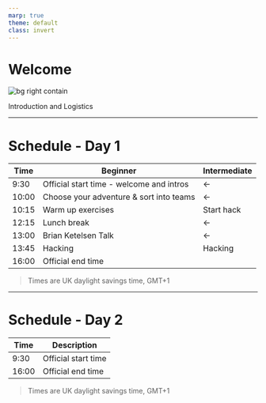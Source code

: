 ```yaml
---
marp: true
theme: default
class: invert
---
```


# Welcome

![bg right contain](https://blog.golang.org/gopher/gopher.png)

Introduction and Logistics

---

# Schedule - Day 1

| Time | Beginner | Intermediate |
|-|-|-|
| 9:30 | Official start time - welcome and intros | <- |
| 10:00 | Choose your adventure & sort into teams | <- |
| 10:15 | Warm up exercises | Start hack |
| 12:15 | Lunch break | <- |
| 13:00 | Brian Ketelsen Talk | <- |
| 13:45 | Hacking | Hacking |
| 16:00 | Official end time |

> Times are UK daylight savings time, GMT+1

--- 

# Schedule - Day 2

| Time | Description |
|-|-|
| 9:30 | Official start time |
| 16:00 | Official end time |

> Times are UK daylight savings time, GMT+1
